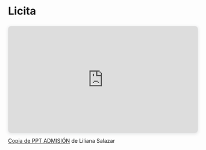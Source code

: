 # Licita
<div style="position: relative; width: 100%; height: 0; padding-top: 56.2500%;
 padding-bottom: 0; box-shadow: 0 2px 8px 0 rgba(63,69,81,0.16); margin-top: 1.6em; margin-bottom: 0.9em; overflow: hidden;
 border-radius: 8px; will-change: transform;">
  <iframe loading="lazy" style="position: absolute; width: 100%; height: 100%; top: 0; left: 0; border: none; padding: 0;margin: 0;"
    src="https://www.canva.com/design/DAGz2sapxYs/XKkdR0o26C6zwR83VgotJQ/view?embed" allowfullscreen="allowfullscreen" allow="fullscreen">
  </iframe>
</div>
<a href="https:&#x2F;&#x2F;www.canva.com&#x2F;design&#x2F;DAGz2sapxYs&#x2F;XKkdR0o26C6zwR83VgotJQ&#x2F;view?utm_content=DAGz2sapxYs&amp;utm_campaign=designshare&amp;utm_medium=embeds&amp;utm_source=link" target="_blank" rel="noopener">Copia de PPT ADMISIÓN</a> de Liliana Salazar
